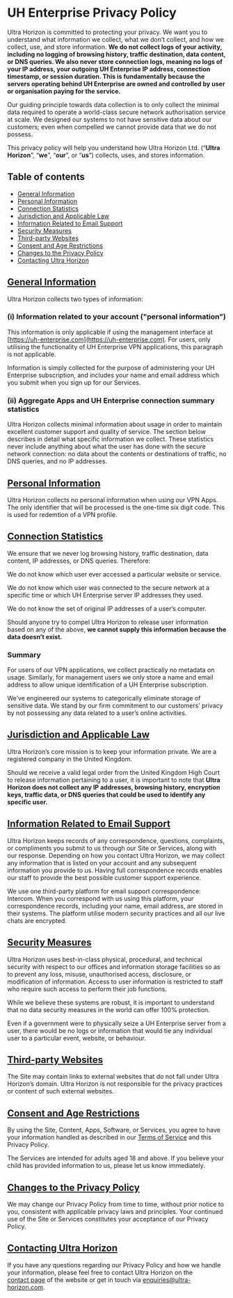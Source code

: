 # UH Enterprise Privacy Policy

Ultra Horizon is committed to protecting your privacy. We want you to understand what information we collect, what we don’t collect, and how we collect, use, and store information. **We do not collect logs of your activity, including no logging of browsing history, traffic destination, data content, or DNS queries. We also never store connection logs, meaning no logs of your IP address, your outgoing UH Enterprise IP address, connection timestamp, or session duration. This is fundamentally because the servers operating behind UH Enterprise are owned and controlled by user or organisation paying for the service.**

Our guiding principle towards data collection is to only collect the minimal data required to operate a world-class secure network authorisation service at scale. We designed our systems to not have sensitive data about our customers; even when compelled we cannot provide data that we do not possess.

This privacy policy will help you understand how Ultra Horizon Ltd. (“**Ultra Horizon**”, “**we**”, “**our**”, or “**us**”) collects, uses, and stores information.

## Table of contents

- [General Information](#general-information)
- [Personal Information](#personal-information)
- [Connection Statistics](#connection-statistics)
- [Jurisdiction and Applicable Law](#jurisdiction-and-applicable-law)
- [Information Related to Email Support](#information-related-to-email-support)
- [Security Measures](#security-measures)
- [Third-party Websites](#third-party-websites)
- [Consent and Age Restrictions](#consent-and-age-restrictions)
- [Changes to the Privacy Policy](#changes-to-the-privacy-policy)
- [Contacting Ultra Horizon](#contacting-ultra-horizon)

## [General Information](#table-of-contents)

Ultra Horizon collects two types of information:

### (i) Information related to your account ("personal information")

This information is only applicable if using the management interface at [https://uh-enterprise.com](https://uh-enterprise.com). For users, only utilising the functionality of UH Enterprise VPN applications, this paragraph is not applicable. 

Information is simply collected for the purpose of administering your UH Enterprise subscription, and includes your name and email address which you submit when you sign up for our Services. 

### (ii) Aggregate Apps and UH Enterprise connection summary statistics

Ultra Horizon collects minimal information about usage in order to maintain excellent customer support and quality of service. The section below describes in detail what specific information we collect. These statistics never include anything about what the user has done with the secure network connection: no data about the contents or destinations of traffic, no DNS queries, and no IP addresses.

## [Personal Information](#table-of-contents)

Ultra Horizon collects no personal information when using our VPN Apps. The only identifier that will be processed is the one-time six digit code. This is used for redemtion of a VPN profile.

## [Connection Statistics](#table-of-contents)

We ensure that we never log browsing history, traffic destination, data content, IP addresses, or DNS queries. Therefore:

We do not know which user ever accessed a particular website or service.

We do not know which user was connected to the secure network at a specific time or which UH Enterprise server IP addresses they used.

We do not know the set of original IP addresses of a user’s computer.

Should anyone try to compel Ultra Horizon to release user information based on any of the above, **we cannot supply this information because the data doesn’t exist.**

### Summary

For users of our VPN applications, we collect practically no metadata on usage. Similarly, for management users we only store a name and email address to allow unique identification of a UH Enterprise subscription.

We’ve engineered our systems to categorically eliminate storage of sensitive data. We stand by our firm commitment to our customers’ privacy by not possessing any data related to a user’s online activities.

## [Jurisdiction and Applicable Law](#table-of-contents)

Ultra Horizon’s core mission is to keep your information private. We are a registered company in the United Kingdom.

Should we receive a valid legal order from the United Kingdom High Court to release information pertaining to a user, it is important to note that **Ultra Horizon does not collect any IP addresses, browsing history, encryption keys, traffic data, or DNS queries that could be used to identify any specific user.**

## [Information Related to Email Support](#table-of-contents)

Ultra Horizon keeps records of any correspondence, questions, complaints, or compliments you submit to us through our Site or Services, along with our response. Depending on how you contact Ultra Horizon, we may collect any information that is listed on your account and any subsequent information you provide to us. Having full correspondence records enables our staff to provide the best possible customer support experience.

We use one third-party platform for email support correspondence: Intercom. When you correspond with us using this platform, your correspondence records, including your name, email address, are stored in their systems. The platform utilise modern security practices and all our live chats are encrypted.

## [Security Measures](#table-of-contents)

Ultra Horizon uses best-in-class physical, procedural, and technical security with respect to our offices and information storage facilities so as to prevent any loss, misuse, unauthorised access, disclosure, or modification of information. Access to user information is restricted to staff who require such access to perform their job functions.

While we believe these systems are robust, it is important to understand that no data security measures in the world can offer 100% protection.

Even if a government were to physically seize a UH Enterprise server from a user, there would be no logs or information that would tie any individual user to a particular event, website, or behaviour.

## [Third-party Websites](#table-of-contents)

The Site may contain links to external websites that do not fall under Ultra Horizon’s domain. Ultra Horizon is not responsible for the privacy practices or content of such external websites.

## [Consent and Age Restrictions](#table-of-contents)

By using the Site, Content, Apps, Software, or Services, you agree to have your information handled as described in our [Terms of Service](/terms) and this Privacy Policy.

The Services are intended for adults aged 18 and above. If you believe your child has provided information to us, please let us know immediately.

## [Changes to the Privacy Policy](#table-of-contents)

We may change our Privacy Policy from time to time, without prior notice to you, consistent with applicable privacy laws and principles. Your continued use of the Site or Services constitutes your acceptance of our Privacy Policy.

## [Contacting Ultra Horizon](#table-of-contents)

If you have any questions regarding our Privacy Policy and how we handle your information, please feel free to contact Ultra Horizon on the [contact page](https://ultra-horizon.com) of the website or get in touch via [enquiries@ultra-horizon.com](mailto:enquiries@ultra-horizon.com).